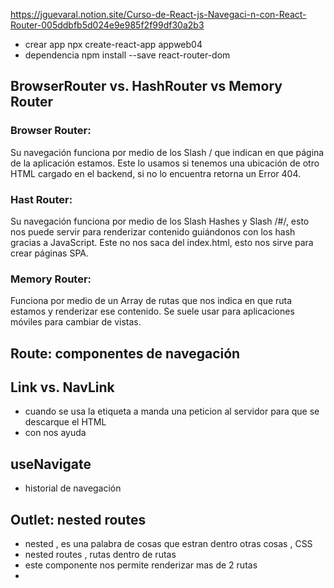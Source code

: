 https://jguevaral.notion.site/Curso-de-React-js-Navegaci-n-con-React-Router-005ddbfb5d024e9e985f2f99df30a2b3

- crear app
  npx create-react-app appweb04
- dependencia
  npm install --save react-router-dom

## BrowserRouter vs. HashRouter vs Memory Router

### Browser Router:

Su navegación funciona por medio de los Slash / que indican en que página de la aplicación estamos. Este lo usamos si tenemos una ubicación de otro HTML cargado en el backend, si no lo encuentra retorna un Error 404.

### Hast Router:

Su navegación funciona por medio de los Slash Hashes y Slash /#/, esto nos puede servir para renderizar contenido guiándonos con los hash gracias a JavaScript. Este no nos saca del index.html, esto nos sirve para crear páginas SPA.

### Memory Router:

Funciona por medio de un Array de rutas que nos indica en que ruta estamos y renderizar ese contenido. Se suele usar para aplicaciones móviles para cambiar de vistas.

## Route: componentes de navegación

## Link vs. NavLink

- cuando se usa la etiqueta a manda una peticion al servidor para que se descarque el HTML
- con <Link> nos ayuda

## useNavigate

- historial de navegación

## Outlet: nested routes

- nested , es una palabra de cosas que estran dentro otras cosas , CSS
- nested routes , rutas dentro de rutas
- este componente nos permite renderizar mas de 2 rutas
-
